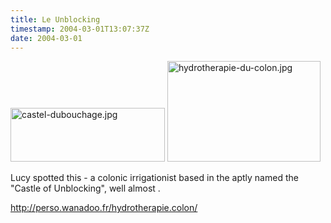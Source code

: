 ```yaml
---
title: Le Unblocking
timestamp: 2004-03-01T13:07:37Z
date: 2004-03-01
---
```


<img alt="castel-dubouchage.jpg" src="http://blog.whatfettle.com/archives/castel-dubouchage.jpg" width="247" height="86" border="0" />

<img alt="hydrotherapie-du-colon.jpg" src="http://blog.whatfettle.com/archives/hydrotherapie-du-colon.jpg" width="245" height="161" border="0" />

Lucy spotted this - a colonic irrigationist based in the aptly named the "Castle of Unblocking", well almost .

<a href='http://perso.wanadoo.fr/hydrotherapie.colon/'>http://perso.wanadoo.fr/hydrotherapie.colon/</a>